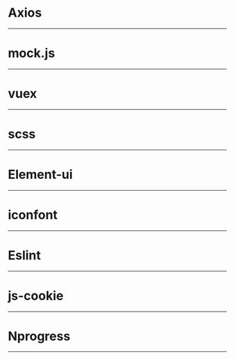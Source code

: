 # Axios

---

# mock.js

---

# vuex

---

# scss

---

# Element-ui

---

# iconfont

---

# Eslint

---

# js-cookie

---

# Nprogress

---



